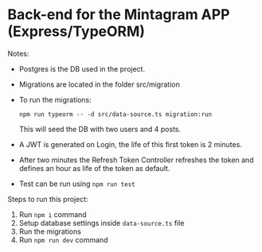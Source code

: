 # Back-end for the Mintagram APP (Express/TypeORM)

Notes: 
* Postgres is the DB used in the project.
* Migrations are located in the folder src/migration
* To run the migrations:
  
  `npm run typeorm -- -d src/data-source.ts migration:run`
  
  This will seed the DB with two users and 4 posts.
  
* A JWT is generated on Login, the life of this first token is 2 minutes.
* After two minutes the Refresh Token Controller refreshes the token and defines an hour as life of the token as default.
* Test can be run using `npm run test`
  
Steps to run this project:

1. Run `npm i` command
2. Setup database settings inside `data-source.ts` file
3. Run the migrations
3. Run `npm run dev` command
